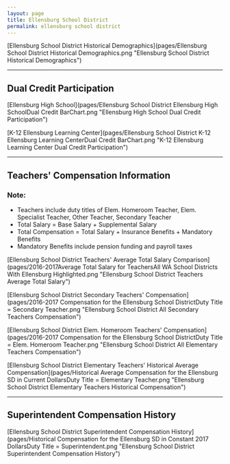 ```yaml
---
layout: page
title: Ellensburg School District
permalink: ellensburg school district
---
```



[Ellensburg School District Historical Demographics](pages/Ellensburg School District Historical Demographics.png "Ellensburg School District Historical Demographics")

___

## Dual Credit Participation

[Ellensburg High School](pages/Ellensburg School District Ellensburg High SchoolDual Credit BarChart.png "Ellensburg High School Dual Credit Participation")

[K-12 Ellensburg Learning Center](pages/Ellensburg School District K-12 Ellensburg Learning CenterDual Credit BarChart.png "K-12 Ellensburg Learning Center Dual Credit Participation")


___

## Teachers' Compensation Information
### Note:
- Teachers include duty titles of Elem. Homeroom Teacher, Elem. Specialist Teacher, Other Teacher, Secondary Teacher
- Total Salary = Base Salary + Supplemental Salary
- Total Compensation = Total Salary + Insurance Benefits + Mandatory Benefits
- Mandatory Benefits include pension funding and payroll taxes

[Ellensburg School District Teachers' Average Total Salary Comparison](pages/2016-2017Average Total Salary for TeachersAll WA School Districts With Ellensburg Highlighted.png "Ellensburg School District Teachers Average Total Salary")

[Ellensburg School District Secondary Teachers' Compensation](pages/2016-2017 Compensation for the Ellensburg School DistrictDuty Title = Secondary Teacher.png "Ellensburg School District All Secondary Teachers Compensation")

[Ellensburg School District Elem. Homeroom Teachers' Compensation](pages/2016-2017 Compensation for the Ellensburg School DistrictDuty Title = Elem. Homeroom Teacher.png "Ellensburg School District All Elementary Teachers Compensation")

[Ellensburg School District Elementary Teachers' Historical Average Compensation](pages/Historical Average Compensation for the Ellensburg SD in Current DollarsDuty Title = Elementary Teacher.png "Ellensburg School District Elementary Teachers Historical Compensation")


___

## Superintendent Compensation History

[Ellensburg School District Superintendent Compensation History](pages/Historical Compensation for the Ellensburg SD in Constant 2017 DollarsDuty Title = Superintendent.png "Ellensburg School District Superintendent Compensation History")

